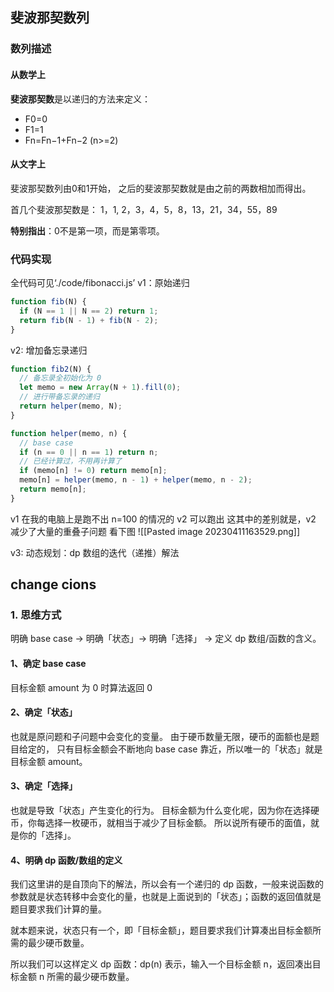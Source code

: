 
## 斐波那契数列

### 数列描述
#### 从数学上
**斐波那契数**是以递归的方法来定义：
-   F0=0
-   F1=1
-   Fn=Fn−1+Fn−2 (n>=2)

#### 从文字上
斐波那契数列由0和1开始，
之后的斐波那契数就是由之前的两数相加而得出。

首几个斐波那契数是：
1，1, 2，3，4，5，8，13，21，34，55，89

**特别指出**：0不是第一项，而是第零项。

### 代码实现
全代码可见‘./code/fibonacci.js’
v1：原始递归
```js
function fib(N) {
  if (N == 1 || N == 2) return 1;
  return fib(N - 1) + fib(N - 2);
}
```

v2: 增加备忘录递归
```js
function fib2(N) {
  // 备忘录全初始化为 0
  let memo = new Array(N + 1).fill(0);
  // 进⾏带备忘录的递归
  return helper(memo, N);
}

function helper(memo, n) {
  // base case
  if (n == 0 || n == 1) return n;
  // 已经计算过，不⽤再计算了
  if (memo[n] != 0) return memo[n];
  memo[n] = helper(memo, n - 1) + helper(memo, n - 2);
  return memo[n];
}
```

v1 在我的电脑上是跑不出 n=100 的情况的
v2 可以跑出
这其中的差别就是，v2 减少了大量的重叠子问题
看下图
![[Pasted image 20230411163529.png]]

v3: 动态规划：dp 数组的迭代（递推）解法



## change cions
### 1. 思维方式
明确 base case -> 明确「状态」-> 明确「选择」 -> 定义 dp 数组/函数的含义。

#### 1、确定 base case
⽬标⾦额 amount 为 0 时算法返回 0

#### 2、确定「状态」
也就是原问题和⼦问题中会变化的变量。
由于硬币数量⽆限，硬币的⾯额也是题⽬给定的，
只有⽬标⾦额会不断地向 base case 靠近，所以唯⼀的「状态」就是⽬标⾦额 amount。

#### 3、确定「选择」
也就是导致「状态」产⽣变化的⾏为。
⽬标⾦额为什么变化呢，因为你在选择硬币，你每选择⼀枚硬币，就相当于减少了⽬标⾦额。
所以说所有硬币的⾯值，就是你的「选择」。

#### 4、明确 dp 函数/数组的定义
我们这⾥讲的是⾃顶向下的解法，所以会有⼀个递归的 dp 函数，⼀般来说函数的参数就是状态转移中会变化的量，也就是上⾯说到的「状态」；函数的返回值就是题⽬要求我们计算的量。

就本题来说，状态只有⼀个，即「⽬标⾦额」，题⽬要求我们计算凑出⽬标⾦额所需的最少硬币数量。

所以我们可以这样定义 dp 函数：dp(n) 表示，输⼊⼀个⽬标⾦额 n，返回凑出⽬标⾦额 n 所需的最少硬币数量。